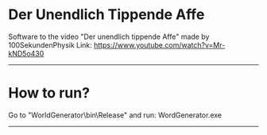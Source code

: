 # Der Unendlich Tippende Affe
Software to the video "Der unendlich tippende Affe" made by 100SekundenPhysik
Link: https://www.youtube.com/watch?v=Mr-kND5o430

---

# How to run?
Go to "WorldGenerator\bin\Release\" and run: WordGenerator.exe

---